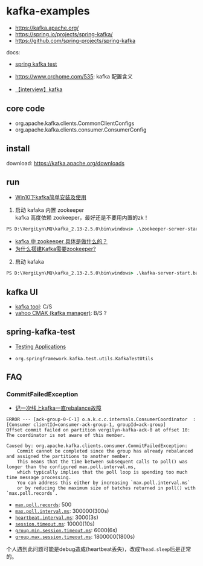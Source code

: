 # kafka-examples

+ <https://kafka.apache.org/>
+ <https://spring.io/projects/spring-kafka/>
+ <https://github.com/spring-projects/spring-kafka>

docs:  
- [spring kafka test](https://docs.spring.io/spring-kafka/docs/2.5.0.RELEASE/reference/html/#testing)
- <https://www.orchome.com/535>: kafka 配置含义

- [【interview】kafka](https://docs.qq.com/doc/DUnFiRVVzeUVMbWt3)

## core code
- org.apache.kafka.clients.CommonClientConfigs
- org.apache.kafka.clients.consumer.ConsumerConfig

## install
download: <https://kafka.apache.org/downloads>

## run
- [Win10下kafka简单安装及使用](https://blog.csdn.net/github_38482082/article/details/82112641)

1. 启动 kafaka 内置 zookeeper   
kafka 高度依赖 zookeeper，最好还是不要用内置的zk！

```cmd
PS D:\VergiLyn\MQ\kafka_2.13-2.5.0\bin\windows> .\zookeeper-server-start.bat ..\..\config\zookeeper.properties
```

- [kafka 中 zookeeper 具体是做什么的？](https://zhuanlan.zhihu.com/p/95831768)
- [为什么搭建Kafka需要zookeeper?](https://www.oschina.net/question/181141_2157270)

2. 启动 kafaka  
```cmd
PS D:\VergiLyn\MQ\kafka_2.13-2.5.0\bin\windows> .\kafka-server-start.bat ..\..\config\server.properties
```

## kafka UI

- [kafka tool](http://www.kafkatool.com/download.html): C/S
- [yahoo CMAK (kafka manager)](https://github.com/yahoo/CMAK): B/S ?

## spring-kafka-test
+ [Testing Applications](https://docs.spring.io/spring-kafka/docs/2.5.0.RELEASE/reference/html/#testing)
- `org.springframework.kafka.test.utils.KafkaTestUtils`

## FAQ

### CommitFailedException
+ [记一次线上kafka一直rebalance故障](https://www.jianshu.com/p/271f88f06eb3)

```text
ERROR --- [ack-group-0-C-1] o.a.k.c.c.internals.ConsumerCoordinator  : [Consumer clientId=consumer-ack-group-1, groupId=ack-group] 
Offset commit failed on partition vergilyn-kafka-ack-0 at offset 10: The coordinator is not aware of this member.

Caused by: org.apache.kafka.clients.consumer.CommitFailedException: 
	Commit cannot be completed since the group has already rebalanced and assigned the partitions to another member. 
	This means that the time between subsequent calls to poll() was longer than the configured max.poll.interval.ms, 
	which typically implies that the poll loop is spending too much time message processing. 
	You can address this either by increasing `max.poll.interval.ms` 
    or by reducing the maximum size of batches returned in poll() with `max.poll.records`.
```

- [`max.poll.records`](http://kafka.apache.org/documentation/#max.poll.records): 500
- [`max.poll.interval.ms`](http://kafka.apache.org/documentation/#max.poll.interval.ms): 300000(300s)
- [`heartbeat.interval.ms`](http://kafka.apache.org/documentation/#heartbeat.interval.ms): 3000(3s)
- [`session.timeout.ms`](http://kafka.apache.org/documentation/#session.timeout.ms): 10000(10s)
- [`group.min.session.timeout.ms`](http://kafka.apache.org/documentation/#group.min.session.timeout.ms): 6000(6s)
- [`group.max.session.timeout.ms`](http://kafka.apache.org/documentation/#group.max.session.timeout.ms): 1800000(1800s)

个人遇到此问题可能是debug造成(heartbeat丢失)，改成`Thead.sleep`后是正常的。
